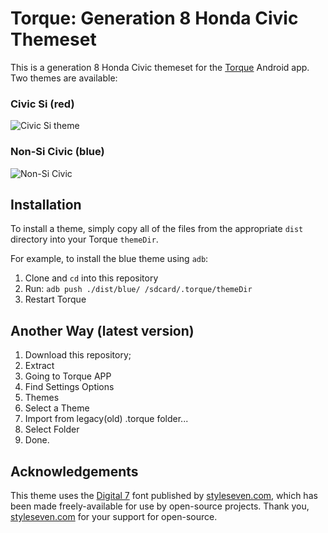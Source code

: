 Torque: Generation 8 Honda Civic Themeset
=========================================
This is a generation 8 Honda Civic themeset for the [Torque][torque] Android
app. Two themes are available:

### Civic Si (red) ###
![Civic Si theme][red]

### Non-Si Civic (blue) ###
![Non-Si Civic][blue]

Installation
------------
 To install a theme, simply copy all of the files from the appropriate `dist`
 directory into your Torque `themeDir`.

For example, to install the blue theme using `adb`:

1. Clone and `cd` into this repository
2. Run: `adb push ./dist/blue/ /sdcard/.torque/themeDir`
3. Restart Torque


Another Way (latest version)
------------

1. Download this repository;
2. Extract
3. Going to Torque APP
4. Find Settings Options
5. Themes
6. Select a Theme
7. Import from legacy(old) .torque folder...
8. Select Folder
9. Done.


Acknowledgements
----------------
This theme uses the [Digital 7][] font published by [styleseven.com][s7], which
has been made freely-available for use by open-source projects. Thank you,
[styleseven.com][s7] for your support for open-source.

[blue]: doc/blue.png 
[digital 7]: http://www.dafont.com/digital-7.font
[red]: doc/red.png
[s7]: http://www.styleseven.com
[torque]: https://play.google.com/store/apps/details?id=org.prowl.torque&hl=en
